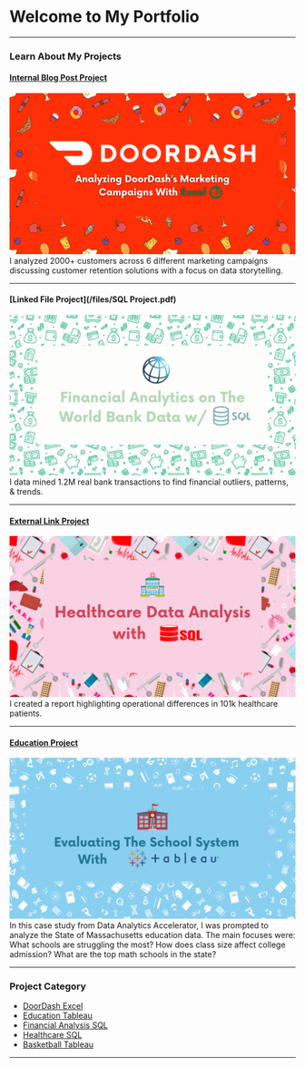 # Welcome to My Portfolio

---

### Learn About My Projects

#### [Internal Blog Post Project](/bank)
<img src="images/DoorDash Project.png?raw=true"/>
I analyzed 2000+ customers across 6 different marketing campaigns discussing customer retention solutions
with a focus on data storytelling.

---
#### [Linked File Project](/files/SQL Project.pdf)
<img src="images/Financial Analytics on The World Bank.png?raw=true"/>
I data mined 1.2M real bank transactions to find financial outliers, patterns, & trends.

---
#### [External Link Project](https://www.linkedin.com/article/edit/7271278823218786305)
[<img src="images/Healthcare Data Analysis.png"/>](https://www.linkedin.com/article/edit/7271278823218786305)
I created a report highlighting operational differences in 101k healthcare patients. 


---
#### [Education Project](https://www.linkedin.com/pulse/dropout-death-row-jen-hawkins-meezc)
[<img src="images/Evaluating The School System.png?raw=true"/>](https://www.linkedin.com/pulse/dropout-death-row-jen-hawkins-meezc)
In this case study from Data Analytics Accelerator, I was prompted to analyze the State of Massachusetts education data. The main focuses were:
What schools are struggling the most?
How does class size affect college admission?
What are the top math schools in the state? 

---

### Project Category

- [DoorDash Excel](http://example.com/)
- [Education Tableau](http://example.com/)
- [Financial Analysis SQL](http://example.com/)
- [Healthcare SQL](http://example.com/)
- [Basketball Tableau](http://example.com/)

---




